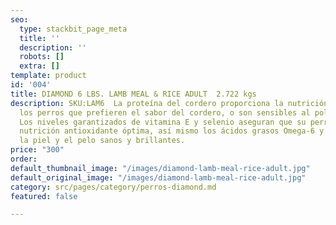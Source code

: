 ```yaml
---
seo:
  type: stackbit_page_meta
  title: ''
  description: ''
  robots: []
  extra: []
template: product
id: '004'
title: DIAMOND 6 LBS. LAMB MEAL & RICE ADULT  2.722 kgs
description: SKU:LAM6  La proteína del cordero proporciona la nutrición óptima para
  los perros que prefieren el sabor del cordero, o son sensibles al pollo o al maíz.
  Los niveles garantizados de vitamina E y selenio aseguran que su perro reciba la
  nutrición antioxidante óptima, así mismo los ácidos grasos Omega-6 y Omega-3 mantienen
  la piel y el pelo sanos y brillantes.
price: "300"
order: 
default_thumbnail_image: "/images/diamond-lamb-meal-rice-adult.jpg"
default_original_image: "/images/diamond-lamb-meal-rice-adult.jpg"
category: src/pages/category/perros-diamond.md
featured: false

---
```

